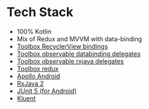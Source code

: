 Tech Stack
==
- 100% Kotlin
- Mix of Redux and MVVM with data-binding
- [Toolbox RecyclerView bindings](https://github.com/Aidanvii7/Toolbox/tree/temp/support-lib-26/adapterviews-databinding-recyclerview)
- [Toolbox observable databinding delegates](https://github.com/Aidanvii7/Toolbox/tree/temp/support-lib-26/delegates-observable-databinding)
- [Toolbox observable rxjava delegates](https://github.com/Aidanvii7/Toolbox/tree/temp/support-lib-26/delegates-observable-rxjava)
- [Toolbox redux](https://github.com/Aidanvii7/Toolbox/tree/temp/support-lib-26/redux)
- [Apollo Android](https://github.com/apollographql/apollo-android)
- [RxJava 2](https://github.com/ReactiveX/RxJava)
- [JUnit 5 (for Android)](https://github.com/mannodermaus/android-junit5)
- [Kluent](https://github.com/MarkusAmshove/Kluent)
